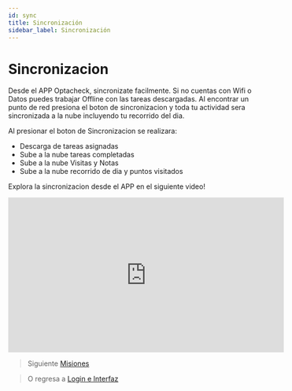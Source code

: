 ```yaml
---
id: sync
title: Sincronización
sidebar_label: Sincronización
---
```


# Sincronizacion

Desde el APP Optacheck, sincronizate facilmente. Si no cuentas con Wifi o Datos  puedes trabajar Offline con las tareas descargadas. Al encontrar un punto de red presiona el boton de sincronizacion y toda tu actividad sera sincronizada a la nube incluyendo tu recorrido del dia. 

Al presionar el boton de Sincronizacion se realizara:

 - Descarga de tareas asignadas 
 - Sube a la nube tareas completadas 
 - Sube a la nube Visitas y Notas 
 - Sube a la nube recorrido de dia y puntos visitados

Explora la sincronizacion desde el APP en el siguiente video! 
<iframe width="560" height="315" src="https://www.youtube.com/embed/TBZDvUL4WBs" frameborder="0" allow="accelerometer; autoplay; encrypted-media; gyroscope; picture-in-picture" allowfullscreen></iframe>


> Siguiente [Misiones](/v1/app-movil/misiones.html)

> O regresa a [Login e Interfaz](/v1/app-movil/login_interfaz.html)
<!--stackedit_data:
eyJoaXN0b3J5IjpbLTE0MDQ1MjI4MDUsODAxOTE0MDcyXX0=
-->